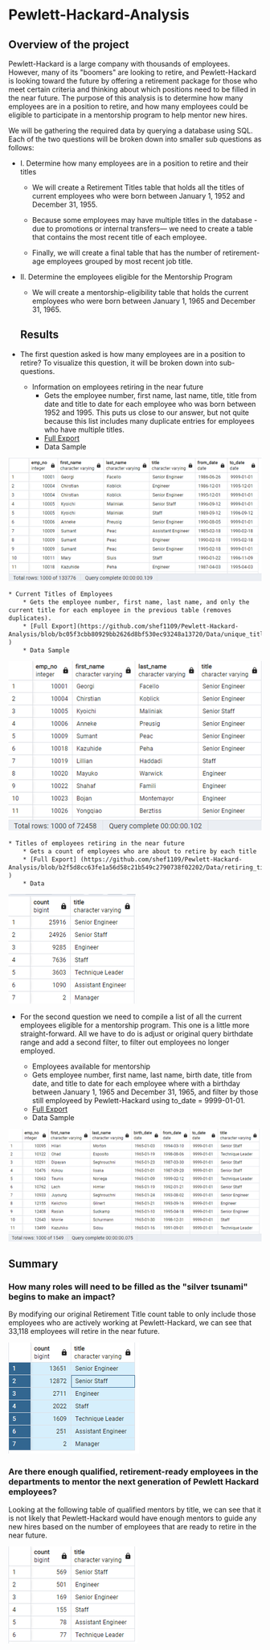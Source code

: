 # Pewlett-Hackard-Analysis

## Overview of the project
Pewlett-Hackard is a large company with thousands of employees. However, many of its "boomers" are looking to retire, and Pewlett-Hackard is looking toward the future by offering a retirement package for those who meet certain criteria and thinking about which positions need to be filled in the near future. The purpose of this analysis is to determine how many employees are in a position to retire, and how many employees could be eligible to participate in a mentorship program to help mentor new hires.

We will be gathering the required data by querying a database using SQL. Each of the two questions will be broken down into smaller sub questions as follows:

* I. Determine how many employees are in a position to retire and their titles
  * We will create a Retirement Titles table that holds all the titles of current employees who were born between January 1, 1952 and December 31, 1955.

  * Because some employees may have multiple titles in the database - due to promotions or internal transfers— we need to create a table that contains the most recent title of each employee.

  * Finally, we will create a final table that has the number of retirement-age employees grouped by most recent job title.

* II. Determine the employees eligible for the Mentorship Program
  * We will create a mentorship-eligibility table that holds the current employees who were born between January 1, 1965 and December 31, 1965.
  
  ## Results
* The first question asked is how many employees are in a position to retire? To visualize this question, it will be broken down into sub-questions.

	* Information on employees retiring in the near future 
 	 	* Gets the employee number, first name, last name, title, title from date and title to date for each employee who was born between 1952 and 1995.  This puts us close to our answer, but not quite because this list includes many duplicate entries for employees who have multiple titles.
	 	* [Full Export]( https://github.com/shef1109/Pewlett-Hackard-Analysis/blob/723e1df7025ecf23c9826a3cb8f6ebc3266b188d/Data/retirement_titles.csv)
 	 	* Data Sample
 	 
![retirement_titles](Data/retirement_titles.png)
  
	* Current Titles of Employees 
   	 	* Gets the employee number, first name, last name, and only the current title for each employee in the previous table (removes duplicates). 
	 	* [Full Export](https://github.com/shef1109/Pewlett-Hackard-Analysis/blob/bc05f3cbb80929bb2626d8bf530ec93248a13720/Data/unique_titles.csv )
 	 	* Data Sample

![unique_titles](Data/unique_titles.png)

	* Titles of employees retiring in the near future
		* Gets a count of employees who are about to retire by each title 
		* [Full Export] (https://github.com/shef1109/Pewlett-Hackard-Analysis/blob/b2f5d8cc63fe1a56d58c21b549c2790738f02202/Data/retiring_titles.csv )
		* Data
		
![retiring_titles](Data/retiring_titles.png)
	
	
* For the second question we need to compile a list of all the current employees eligible for a mentorship program. This one is a little more straight-forward. All we have to do is adjust or original query birthdate range and add a second filter, to filter out employees no longer employed.

	* Employees available for mentorship 
	* Gets employee number, first name, last name, birth date, title from date, and title to date for each employee where with a birthday between January 1, 1965 and December 31, 1965, and filter by those still employeed by Pewlett-Hackard using to_date = 9999-01-01.
	* [Full Export](https://github.com/shef1109/Pewlett-Hackard-Analysis/blob/66dcc7e5f9c80aced1b8f897f8f6fecaa7564c77/Data/mentorship_eligibilty.csv)
	* Data Sample 
	
![mentorship_eligibility](Data/mentorship_eligibilty.png)

## Summary
### How many roles will need to be filled as the "silver tsunami" begins to make an impact?
By modifying our original Retirement Title count table to only include those employees who are actively working at Pewlett-Hackard, we can see that 33,118 employees will retire in the near future.

![current_count-title](Data/current_count_title.png)


### Are there enough qualified, retirement-ready employees in the departments to mentor the next generation of Pewlett Hackard employees?
Looking at the following table of qualified mentors by title, we can see that it is not likely that Pewlett-Hackard would have enough mentors to guide any new hires based on the number of employees that are ready to retire in the near future.

![mentor_count_title](Data/mentor_count_title.png)
